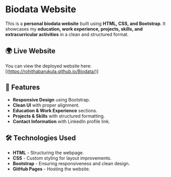 # Biodata Website

This is a **personal biodata website** built using **HTML, CSS, and Bootstrap**. It showcases my **education, work experience, projects, skills, and extracurricular activities** in a clean and structured format.

## 🌍 Live Website
You can view the deployed website here:  
[(https://rohithabarukula.github.io/Biodata/)]

## 📌 Features
- **Responsive Design** using Bootstrap.
- **Clean UI** with proper alignment.
- **Education & Work Experience** sections.
- **Projects & Skills** with structured formatting.
- **Contact Information** with LinkedIn profile link.

## 🛠️ Technologies Used
- **HTML** - Structuring the webpage.
- **CSS** - Custom styling for layout improvements.
- **Bootstrap** - Ensuring responsiveness and clean design.
- **GitHub Pages** - Hosting the website.
